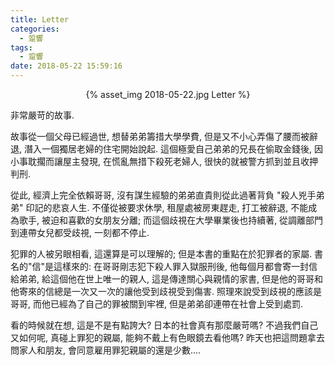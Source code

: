 ```yaml
---
title: Letter
categories:
  - 跫響
tags:
  - 跫響
date: 2018-05-22 15:59:16
---
```

<center>{% asset_img 2018-05-22.jpg Letter %}</center>

非常嚴苛的故事.

故事從一個父母已經過世, 想替弟弟籌措大學學費, 但是又不小心弄傷了腰而被辭退, 潛入一個獨居老婦的住宅開始說起. 這個極愛自己弟弟的兄長在偷取金錢後, 因小事耽擱而讓屋主發現, 在慌亂無措下殺死老婦人, 很快的就被警方抓到並且收押判刑.

從此, 經濟上完全依賴哥哥, 沒有謀生經驗的弟弟直貴則從此過著背負 "殺人兇手弟弟" 印記的悲哀人生. 不僅從被要求休學, 租屋處被房東趕走, 打工被辭退, 不能成為歌手, 被迫和喜歡的女朋友分離; 而這個歧視在大學畢業後也持續著, 從調離部門到連帶女兒都受歧視, 一刻都不停止.

犯罪的人被另眼相看, 這還算是可以理解的; 但是本書的重點在於犯罪者的家屬. 書名的"信"是這樣來的: 在哥哥剛志犯下殺人罪入獄服刑後, 他每個月都會寄一封信給弟弟, 給這個他在世上唯一的親人, 這是傳達關心與親情的家書, 但是他的哥哥和他寄來的信總是一次又一次的讓他受到歧視受到傷害. 照理來說受到歧視的應該是哥哥, 而他已經為了自己的罪被關到牢裡, 但是弟弟卻連帶在社會上受到處罰.

看的時候就在想, 這是不是有點誇大? 日本的社會真有那麼嚴苛嗎? 不過我們自己又如何呢, 真碰上罪犯的親屬, 能夠不戴上有色眼鏡去看他嗎? 昨天也把這問題拿去問家人和朋友, 會同意雇用罪犯親屬的還是少數....
